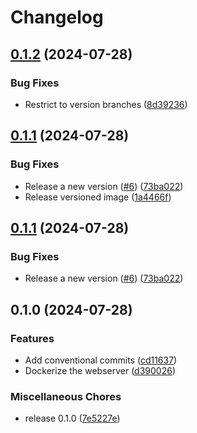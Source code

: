 # Changelog

## [0.1.2](https://github.com/johnjaredprater/web_server/compare/v0.1.1...v0.1.2) (2024-07-28)


### Bug Fixes

* Restrict to version branches ([8d39236](https://github.com/johnjaredprater/web_server/commit/8d39236c4b5f68741c61543f951fa93ddd7c867b))

## [0.1.1](https://github.com/johnjaredprater/web_server/compare/v0.1.0...v0.1.1) (2024-07-28)


### Bug Fixes

* Release a new version ([#6](https://github.com/johnjaredprater/web_server/issues/6)) ([73ba022](https://github.com/johnjaredprater/web_server/commit/73ba0229279c76a95be40ef56cbb27441936ed6a))
* Release versioned image ([1a4466f](https://github.com/johnjaredprater/web_server/commit/1a4466f0746ee26e6779f92261e630ed3b3d79ae))

## [0.1.1](https://github.com/johnjaredprater/web_server/compare/v0.1.0...v0.1.1) (2024-07-28)


### Bug Fixes

* Release a new version ([#6](https://github.com/johnjaredprater/web_server/issues/6)) ([73ba022](https://github.com/johnjaredprater/web_server/commit/73ba0229279c76a95be40ef56cbb27441936ed6a))

## 0.1.0 (2024-07-28)


### Features

* Add conventional commits ([cd11637](https://github.com/johnjaredprater/web_server/commit/cd11637dba608ebe7ad52cb6e1d7c885f127407e))
* Dockerize the webserver ([d390026](https://github.com/johnjaredprater/web_server/commit/d3900267ccd9d817ee4e4a61d5743d4e69228910))


### Miscellaneous Chores

* release 0.1.0 ([7e5227e](https://github.com/johnjaredprater/web_server/commit/7e5227ef30d109e906a57135ab1e57e710d76377))
